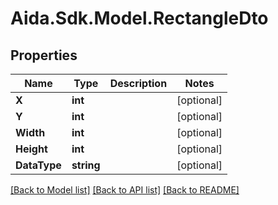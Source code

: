 # Aida.Sdk.Model.RectangleDto

## Properties

Name | Type | Description | Notes
------------ | ------------- | ------------- | -------------
**X** | **int** |  | [optional] 
**Y** | **int** |  | [optional] 
**Width** | **int** |  | [optional] 
**Height** | **int** |  | [optional] 
**DataType** | **string** |  | [optional] 

[[Back to Model list]](../README.md#documentation-for-models) [[Back to API list]](../README.md#documentation-for-api-endpoints) [[Back to README]](../README.md)

